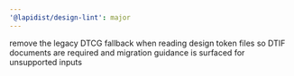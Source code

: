 ```yaml
---
'@lapidist/design-lint': major
---
```


remove the legacy DTCG fallback when reading design token files so DTIF documents are required and migration guidance is surfaced for unsupported inputs
